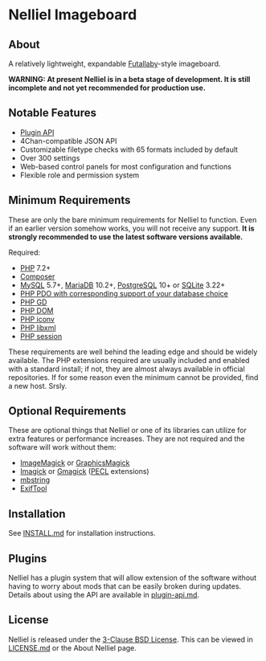 # Nelliel Imageboard
## About
A relatively lightweight, expandable [Futallaby](https://www.1chan.net/futallaby/)-style imageboard.

**WARNING: At present Nelliel is in a beta stage of development. It is still incomplete and not yet recommended for production use.**

## Notable Features
 - [Plugin API](documentation/plugins/plugin-api.md)
 - 4Chan-compatible JSON API
 - Customizable filetype checks with 65 formats included by default
 - Over 300 settings
 - Web-based control panels for most configuration and functions
 - Flexible role and permission system

## Minimum Requirements
These are only the bare minimum requirements for Nelliel to function. Even if an earlier version somehow works, you will not receive any support. **It is strongly recommended to use the latest software versions available.**

Required:
- [PHP](https://www.php.net/) 7.2+
- [Composer](https://getcomposer.org/)
- [MySQL](https://www.mysql.com/) 5.7+, [MariaDB](https://mariadb.org/) 10.2+, [PostgreSQL](https://www.postgresql.org/) 10+ or [SQLite](https://www.sqlite.org/) 3.22+
- [PHP PDO with corresponding support of your database choice](https://www.php.net/manual/en/book.pdo.php)
- [PHP GD](https://www.php.net/manual/en/book.image.php)
- [PHP DOM](https://www.php.net/manual/en/book.dom.php)
- [PHP iconv](https://www.php.net/manual/en/iconv.requirements.php)
- [PHP libxml](https://www.php.net/manual/en/book.libxml.php)
- [PHP session](https://www.php.net/manual/en/book.session.php)

These requirements are well behind the leading edge and should be widely available. The PHP extensions required are usually included and enabled with a standard install; if not, they are almost always available in official repositories. If for some reason even the minimum cannot be provided, find a new host. Srsly.

## Optional Requirements
These are optional things that Nelliel or one of its libraries can utilize for extra features or performance increases. They are not required and the software will work without them:
- [ImageMagick](https://imagemagick.org/) or [GraphicsMagick](http://www.graphicsmagick.org/)
- [Imagick](https://www.php.net/manual/en/book.imagick.php) or [Gmagick](https://www.php.net/manual/en/book.gmagick.php) ([PECL](https://pecl.php.net/) extensions)
- [mbstring](https://www.php.net/manual/en/book.mbstring.php)
- [ExifTool](https://exiftool.org/)

## Installation
See [INSTALL.md](INSTALL.md) for installation instructions.

## Plugins
Nelliel has a plugin system that will allow extension of the software without having to worry about mods that can be easily broken during updates. Details about using the API are available in [plugin-api.md](documentation/plugins/plugin-api.md).

## License
Nelliel is released under the [3-Clause BSD License](https://opensource.org/licenses/BSD-3-Clause). This can be viewed in [LICENSE.md](LICENSE.md) or the About Nelliel page.